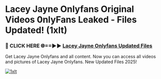 # Lacey Jayne Onlyfans Original Videos 0nlyFans Leaked - Files Updated! (1xlt)

<h3>🔴 CLICK HERE 🌐==►► <a href="https://tinyurl.com/2wckxsce" rel="nofollow">Lacey Jayne Onlyfans Updated Files</a></h3>

Get Lacey Jayne Onlyfans and all content. Now you can access all videos and pictures of Lacey Jayne Onlyfans. New Updated Files 2025!

[![1xlt](https://i.imgur.com/AFduVYN.gif)](https://tinyurl.com/2wckxsce)
